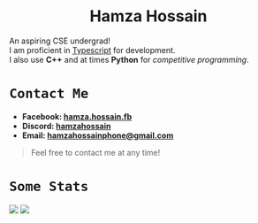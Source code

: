 <h1 align=center> <b>Hamza Hossain</b> </h1>

An aspiring CSE undergrad!\
I am proficient in [Typescript](https://www.typescriptlang.org/) for development.\
I also use __C++__ and at times __Python__ for *competitive programming*.


# `Contact Me`
- <b>Facebook: [hamza.hossain.fb](https://www.facebook.com/hamza.hossain.fb/)
- Discord: [hamzahossain](https://discord.com/users/953557729413333002)
- Email: <a href="mailto@hamzahossainphone@gmail.com">hamzahossainphone@gmail.com</a> </b>
> Feel free to contact me at any time!
# `Some Stats`
<picture>
  <source
    srcset="https://github-readme-streak-stats.herokuapp.com/?user=MdHamzaHossain&theme=monokai&hide_border=false&include_all_commits=true&border_radius=23"
    media="(prefers-color-scheme: dark)"
  />
  <source
    srcset="https://github-readme-streak-stats.herokuapp.com/?user=MdHamzaHossain&theme=gruvbox_light&hide_border=false&include_all_commits=true&border_radius=23"
    media="(prefers-color-scheme: light), (prefers-color-scheme: no-preference)"
  />
  <img src="https://github-readme-streak-stats.herokuapp.com/?user=MdHamzaHossain&theme=vue-dark&hide_border=false&include_all_commits=true&border_radius=23" />
</picture>
<picture>
  <source
    srcset="https://github-readme-stats.vercel.app/api/top-langs/?username=MdHamzaHossain&theme=monokai&show_icons=true&hide_border=false&layout=donut&border_radius=23&langs_count=50"
    media="(prefers-color-scheme: dark)"
  />
  <source
    srcset="https://github-readme-stats.vercel.app/api/top-langs/?username=MdHamzaHossain&theme=gruvbox_light&show_icons=true&hide_border=false&layout=donut&border_radius=23&langs_count=50"
    media="(prefers-color-scheme: light), (prefers-color-scheme: no-preference)"
  />
  <img src="https://github-readme-stats.vercel.app/api/top-langs/?username=MdHamzaHossain&theme=gruvbox_light&show_icons=true&hide_border=false&layout=donut&border_radius=23&langs_count=50" />
</picture>


<!---
MdHamzaHossain/MdHamzaHossain is a ✨ special ✨ repository because its `README.md` (this file) appears on your GitHub profile.
You can click the Preview link to take a look at your changes.
--->

